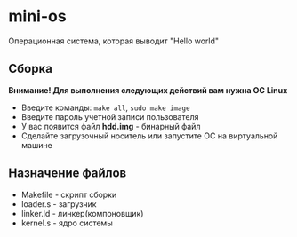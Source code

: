 # mini-os
Операционная система, которая выводит "Hello world"
## Сборка
**Внимание! Для выполнения следующих действий вам нужна ОС Linux**
+ Введите команды:
```make all```,
```sudo make image```
+ Введите пароль учетной записи пользователя
+ У вас появится файл **hdd.img** - бинарный файл
+ Сделайте загрузочный носитель или запустите ОС на виртуальной машине
## Назначение файлов
+ Makefile - скрипт сборки
+ loader.s - загрузчик
+ linker.ld - линкер(компоновщик)
+ kernel.s - ядро системы
